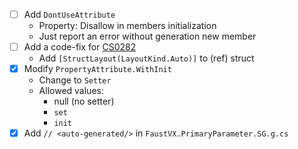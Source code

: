 - [ ] Add `DontUseAttribute`
	- Property: Disallow in members initialization
	- Just report an error without generation new member
- [ ] Add a code-fix for [CS0282](https://learn.microsoft.com/en-us/dotnet/csharp/misc/cs0282?f1url=%3FappId%3Droslyn%26k%3Dk(CS0282))
	- Add `[StructLayout(LayoutKind.Auto)]` to (ref) struct
- [x] Modify `PropertyAttribute.WithInit`
	- Change to `Setter`
	- Allowed values:
		- null (no setter)
		- `set`
		- `init`
- [x] Add `// <auto-generated/>` in `FaustVX.PrimaryParameter.SG.g.cs`
